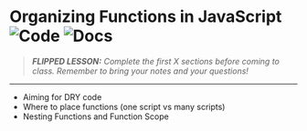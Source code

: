 # Organizing Functions in JavaScript ![Code](https://img.shields.io/badge/Code%20Status-Walkthrough-blueviolet?logo=Visual%20Studio%20Code&labelColor=indigo)  ![Docs](https://img.shields.io/badge/Documentation%20Status-10--40%25%20Rough%20Outline-red?logo=Read%20the%20Docs)


> ***FLIPPED LESSON:** Complete the first X sections before coming to class. Remember to bring your notes and your questions!*

----

- Aiming for DRY code
- Where to place functions (one script vs many scripts)
- Nesting Functions and Function Scope

